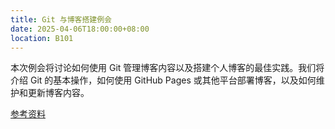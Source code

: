 ```yaml
---
title: Git 与博客搭建例会
date: 2025-04-06T18:00:00+08:00
location: B101
---
```


本次例会将讨论如何使用 Git 管理博客内容以及搭建个人博客的最佳实践。我们将介绍 Git 的基本操作，如何使用 GitHub Pages 或其他平台部署博客，以及如何维护和更新博客内容。

[参考资料](https://saurlax.com/blog/guide-to-build-a-personal-website)
